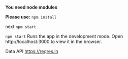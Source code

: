 
<b>You need node modules</b>

<b>Please use:</b> `npm install`

next   `npm start`

`npm start`
Runs the app in the development mode.
Open http://localhost:3000 to view it in the browser.

Data API https://reqres.in